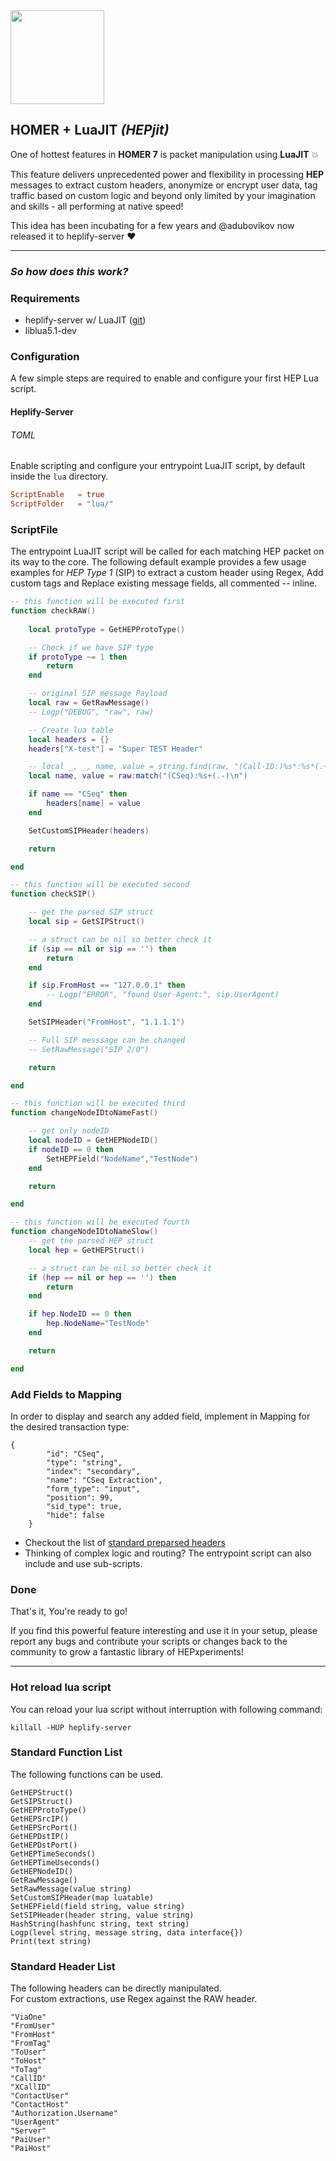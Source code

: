<img src="https://user-images.githubusercontent.com/1423657/55069501-8348c400-5084-11e9-9931-fefe0f9874a7.png" width=150>

## HOMER + LuaJIT _(HEPjit)_
One of hottest features in **HOMER 7** is packet manipulation using **LuaJIT** :boom:

This feature delivers unprecedented power and flexibility in processing **HEP** messages to extract custom headers, anonymize or encrypt user data, tag traffic based on custom logic and beyond only limited by your imagination and skills - all performing at native speed! 

This idea has been incubating for a few years and @adubovikov now released it to heplify-server ❤️ 

--------

### *So how does this work?*

### Requirements
* heplify-server w/ LuaJIT ([git](https://github.com/sipcapture/heplify-server/tree/script_lua))
* liblua5.1-dev

### Configuration
A few simple steps are required to enable and configure your first HEP Lua script.

#### Heplify-Server
###### TOML
Enable scripting and configure your entrypoint LuaJIT script, by default inside the `lua` directory. 
```toml
ScriptEnable   = true
ScriptFolder   = "lua/"
```
### ScriptFile
The entrypoint LuaJIT script will be called for each matching HEP packet on its way to the core. The following default example provides a few usage examples for *HEP Type 1* (SIP) to extract a custom header using Regex, Add custom tags and Replace existing message fields, all commented -- inline.

```lua
-- this function will be executed first
function checkRAW()
	
	local protoType = GetHEPProtoType()

	-- Check if we have SIP type 
	if protoType ~= 1 then
		return
	end

	-- original SIP message Payload
	local raw = GetRawMessage()
	-- Logp("DEBUG", "raw", raw)

	-- Create lua table 
	local headers = {}
	headers["X-test"] = "Super TEST Header"

	-- local _, _, name, value = string.find(raw, "(Call-ID:)%s*:%s*(.+)")
	local name, value = raw:match("(CSeq):%s+(.-)\n")

	if name == "CSeq" then
		headers[name] = value
	end

	SetCustomSIPHeader(headers)

	return 

end

-- this function will be executed second
function checkSIP()

	-- get the parsed SIP struct
	local sip = GetSIPStruct()

	-- a struct can be nil so better check it
	if (sip == nil or sip == '') then
		return
	end

	if sip.FromHost == "127.0.0.1" then
		-- Logp("ERROR", "found User-Agent:", sip.UserAgent)
	end

	SetSIPHeader("FromHost", "1.1.1.1")

	-- Full SIP messsage can be changed
	-- SetRawMessage("SIP 2/0")

	return 

end

-- this function will be executed third
function changeNodeIDtoNameFast()

	-- get only nodeID
	local nodeID = GetHEPNodeID()
	if nodeID == 0 then
		SetHEPField("NodeName","TestNode")
	end

	return 

end

-- this function will be executed fourth
function changeNodeIDtoNameSlow()
	-- get the parsed HEP struct
	local hep = GetHEPStruct()

	-- a struct can be nil so better check it
	if (hep == nil or hep == '') then
		return
	end

	if hep.NodeID == 0 then
		hep.NodeName="TestNode"
	end

	return 

end
```

### Add Fields to Mapping
In order to display and search any added field, implement in Mapping for the desired transaction type:
```
{
        "id": "CSeq",
        "type": "string",
        "index": "secondary",
        "name": "CSeq Extraction",
        "form_type": "input",
        "position": 99,
        "sid_type": true,
        "hide": false
    }
```

* Checkout the list of [standard preparsed headers](#standard-header-list)
* Thinking of complex logic and routing? The entrypoint script can also include and use sub-scripts.

### Done
That's it, You're ready to go!

If you find this powerful feature interesting and use it in your setup, please report any bugs and contribute your scripts or changes back to the community to grow a fantastic library of HEPxperiments!

----

### Hot reload lua script
You can reload your lua script without interruption with following command:
```
killall -HUP heplify-server
```

### Standard Function List
The following functions can be used. <br>
```
GetHEPStruct()
GetSIPStruct()
GetHEPProtoType()
GetHEPSrcIP()
GetHEPSrcPort()
GetHEPDstIP()
GetHEPDstPort()
GetHEPTimeSeconds()
GetHEPTimeUseconds()
GetHEPNodeID()
GetRawMessage()
SetRawMessage(value string)
SetCustomSIPHeader(map luatable)
SetHEPField(field string, value string)
SetSIPHeader(header string, value string)
HashString(hashfunc string, text string)
Logp(level string, message string, data interface{})
Print(text string)
```

### Standard Header List
The following headers can be directly manipulated. <br>
For custom extractions, use Regex against the RAW header.
```
"ViaOne"
"FromUser"
"FromHost"
"FromTag"
"ToUser"
"ToHost"
"ToTag"
"CallID"
"XCallID"
"ContactUser"
"ContactHost"
"Authorization.Username"
"UserAgent"
"Server"
"PaiUser"
"PaiHost"
```

